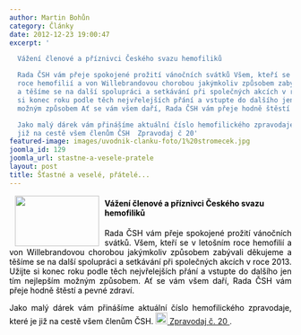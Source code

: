 ```yaml
---
author: Martin Bohůn
category: Články
date: 2012-12-23 19:00:47
excerpt: '

  Vážení členové a příznivci Českého svazu hemofiliků

  Rada ČSH vám přeje spokojené prožití vánočních svátků Všem, kteří se v letošním
  roce hemofilií a von Willebrandovou chorobou jakýmkoliv způsobem zabývali děkujeme
  a těšíme se na další spolupráci a setkávání při společných akcích v roce 2013 Užijte
  si konec roku podle těch nejvřelejších přání a vstupte do dalšího jen tím nejlepším
  možným způsobem Ať se vám všem daří, Rada ČSH vám přeje hodně štěstí a pevné zdraví

  Jako malý dárek vám přinášíme aktuální číslo hemofilického zpravodaje, které je
  již na cestě všem členům ČSH  Zpravodaj č 20'
featured-image: images/uvodnik-clanku-foto/1%20stromecek.jpg
joomla_id: 129
joomla_url: stastne-a-vesele-pratele
layout: post
title: Šťastné a veselé, přátelé...
---
```


<p>
 <img border="0" height="90" src="{{ site.baseurl }}/images/uvodnik-clanku-foto/1%20stromecek.jpg" style="margin-left: 10px; margin-right: 10px; float: left;" width="150"/>
</p>
<h4>
 <span style="color: #000000;">
  Vážení členové a příznivci Českého svazu hemofiliků
 </span>
</h4>
<p style="text-align: justify;">
 <span style="color: #000000;">
  Rada ČSH vám přeje spokojené prožití vánočních svátků. Všem, kteří se v letošním roce hemofilií a von Willebrandovou chorobou jakýmkoliv způsobem zabývali děkujeme a těšíme se na další spolupráci a setkávání při společných akcích v roce 2013. Užijte si konec roku podle těch nejvřelejších přání a vstupte do dalšího jen tím nejlepším možným způsobem. Ať se vám všem daří, Rada ČSH vám přeje hodně štěstí a pevné zdraví.
 </span>
</p>
<p style="text-align: justify;">
 <span style="color: #000000;">
  Jako malý dárek vám přinášíme aktuální číslo hemofilického zpravodaje, které je již na cestě všem členům ČSH.
 </span>
 <a href="images/dokumenty-pdf-doc/zpravodaj_20.pdf">
  <img alt="" border="0" height="21" src="{{ site.baseurl }}/images/Ikony/ikona_pdf.jpg" width="21"/>
  Zpravodaj č. 20
 </a>
 .
</p>